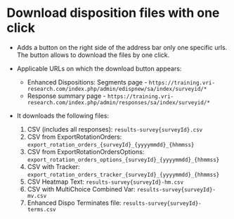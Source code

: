 # Download disposition files with one click

- Adds a button on the right side of the address bar only one specific urls. The button allows to download the files by one click.
- Applicable URLs on which the download button appears:
    - Enhanced Dispositions: Segments page - `https://training.vri-research.com/index.php/admin/edispnew/sa/index/surveyid/*`
    - Response summary page - `https://training.vri-research.com/index.php/admin/responses/sa/index/surveyid/*`

- It downloads the following files:
    1. CSV (includes all responses): `results-survey{surveyId}.csv`
    2. CSV from ExportRotationOrders: `export_rotation_orders_{surveyId}_{yyyymmdd}_{hhmmss}`
    3. CSV from ExportRotationOrdersOptions: `export_rotation_orders_options_{surveyId}_{yyyymmdd}_{hhmmss}`
    4. CSV with Tracker: `export_rotation_orders_tracker_{surveyId}_{yyyymmdd}_{hhmmss}`
    5. CSV Heatmap Text: `results-survey{surveyId}-hm.csv`
    6. CSV with MultiChoice Combined Var: `results-survey{surveyId}-mv.csv`
    7. Enhanced Dispo Terminates file: `results-survey{surveyId}-terms.csv`